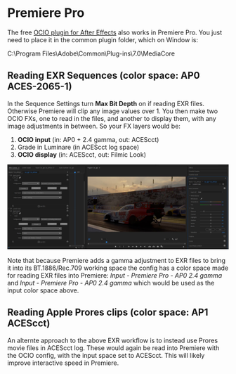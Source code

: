 # Premiere Pro

The free [OCIO plugin for After Effects](https://fnordware.blogspot.com/2012/05/opencolorio-for-after-effects.html) also works in Premiere Pro. You just need to place it in the common plugin folder, which on Window is:<br>

C:\Program Files\Adobe\Common\Plug-ins\7.0\MediaCore

## Reading EXR Sequences (color space: AP0 ACES-2065-1)

In the Sequence Settings turn  **Max Bit Depth** on if reading EXR files. Otherwise Premiere will clip any image values over 1. You then make two OCIO FXs, one to read in the files, and another to display them, with any image adjustments in between. So your FX layers would be:

   1. **OCIO input** (in: AP0 + 2.4 gamma, out: ACEScct)
   1. Grade in Luminare (in ACEScct log space)
   1.  **OCIO display** (in: ACEScct, out: Filmic Look)
   
   ![img](img/Premiere.jpg)
 
Note that because Premiere adds a gamma adjustment to EXR files to bring it into its BT.1886/Rec.709 working space the config has a color space made for reading EXR files into Premiere: *Input - Premiere Pro - AP0 2.4 gamma* and *Input - Premiere Pro - AP0 2.4 gamma* which would be used as the input color space above. 

## Reading Apple Prores clips (color space: AP1 ACEScct)

An alternte approach to the above EXR workflow is to instead use Prores movie files in ACEScct log. These would again be read into Premiere with the OCIO config, with the input space set to ACEScct. This will likely improve interactive speed in Premiere.
